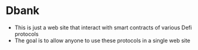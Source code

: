 # Dbank

- This is just a web site that interact with smart contracts of various Defi protocols
- The goal is to allow anyone to use these protocols in a single web site
